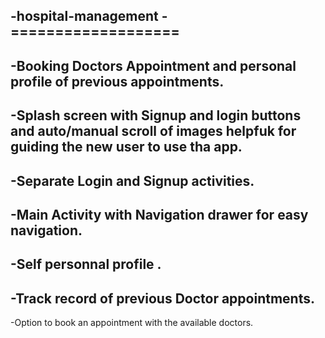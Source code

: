 -hospital-management
 -===================
 -
 -Booking Doctors Appointment and personal profile of previous appointments.
 -
 -Splash screen with Signup and login buttons and auto/manual scroll of images helpfuk for guiding the new user to use tha app.
 -
 -Separate Login and Signup activities.
 -
 -Main Activity with Navigation drawer for easy navigation.
 -
 -Self personnal profile .
 -
 -Track record of previous Doctor appointments.
 -
 -Option to book an appointment with the available doctors.
